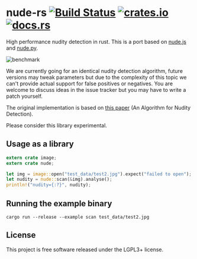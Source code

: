 # nude-rs [![Build Status][travis-img]][travis] [![crates.io][crates-img]][crates] [![docs.rs][docs-img]][docs]

[travis-img]:   https://travis-ci.com/kpcyrd/nude-rs.svg?branch=master
[travis]:       https://travis-ci.com/kpcyrd/nude-rs
[crates-img]:   https://img.shields.io/crates/v/nude.svg
[crates]:       https://crates.io/crates/nude
[docs-img]:     https://docs.rs/nude/badge.svg
[docs]:         https://docs.rs/nude

High performance nudity detection in rust. This is a port based on [nude.js]
and [nude.py].

[nude.js]: https://github.com/pa7/nude.js
[nude.py]: https://github.com/hhatto/nude.py

![benchmark](docs/benchmark.png)

We are currently going for an identical nudity detection algorithm, future
versions may tweak parameters but due to the complexity of this topic we can't
provide actual support for false positives or negatives. You are welcome to
discuss ideas in the issue tracker but you may have to write a patch yourself.

The original implementation is based on [this paper][0] (An Algorithm for Nudity Detection).

[0]: https://web.archive.org/web/20190415181208/https://be82ac79-a-aff4c786-s-sites.googlegroups.com/a/dcs.upd.edu.ph/csp-proceedings/Home/pcsc-2005/AI4.pdf?attachauth=ANoY7cqxudROUdZ3sxZE_dDeY3KTWsN11uK2Mmckptf80SlcKmzvqApC2yKu-snwCKqJSpmTRbO0-t-JhEzcKqPLy6NiHci5d1OwViFCm2yRIaNm2rcvASaH4neMXimlDis8hvW7VYZGWZ-feJyeu_cl-qeMScVOsVMET6yCRyjYT10nBgxmaa9SQXBke8rD0nHjlB4VgmpBbFd1ALxboziXyk6gNl70hqF6qho_ro3IqquNvFBEay4%3D&attredirects=0

Please consider this library experimental.

## Usage as a library

```rust
extern crate image;
extern crate nude;

let img = image::open("test_data/test2.jpg").expect("failed to open");
let nudity = nude::scan(&img).analyse();
println!("nudity={:?}", nudity);
```

## Running the example binary
```
cargo run --release --example scan test_data/test2.jpg
```

## License
This project is free software released under the LGPL3+ license.
